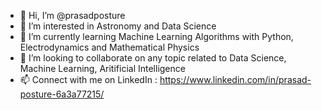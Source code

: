 - 👋 Hi, I’m @prasadposture
- 👀 I’m interested in Astronomy and Data Science
- 🌱 I’m currently learning Machine Learning Algorithms with Python, Electrodynamics and Mathematical Physics
- 💞️ I’m looking to collaborate on any topic related to Data Science, Machine Learning, Aritificial Intelligence
- 📫 Connect with me on LinkedIn : https://www.linkedin.com/in/prasad-posture-6a3a77215/

<!---
prasadposture/prasadposture is a ✨ special ✨ repository because its `README.md` (this file) appears on your GitHub profile.
You can click the Preview link to take a look at your changes.
--->
